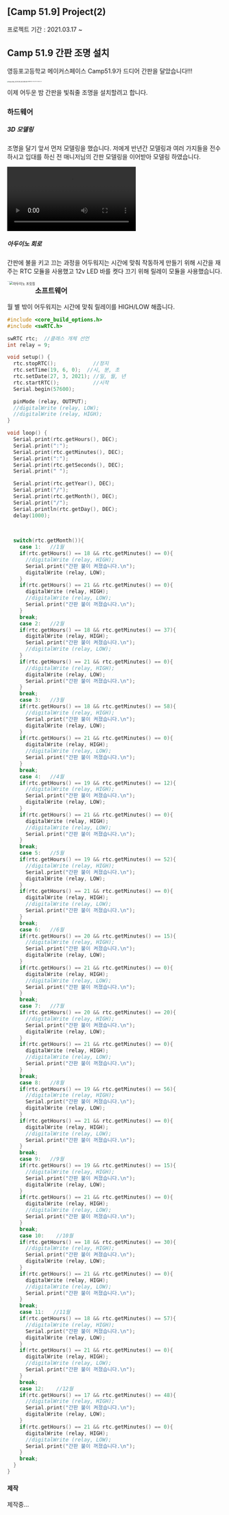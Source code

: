 ## [Camp 51.9] Project(2) 

프로젝트 기간 : 2021.03.17 ~ 



## Camp 51.9 간판 조명 설치

 영등포고등학교 메이커스페이스 Camp51.9가 드디어 간판을 달았습니다!!!                                                              

<img src="C:\Users\성재\Documents\카카오톡 받은 파일\KakaoTalk_20210319_142208048.jpg" alt="KakaoTalk_20210319_142208048" style="zoom: 20%; float:left" /><img src="C:\Users\성재\Documents\카카오톡 받은 파일\KakaoTalk_20210319_142208048_02.jpg" alt="KakaoTalk_20210319_142208048_02" style="zoom:13.3%; float: ㅣleft;" />

이제 어두운 밤 간판을 빛춰줄 조명을 설치할려고 합니다. 

### 하드웨어

##### 3D 모델링

조명을 달기 앞서 먼저 모델링을 했습니다. 저에게 반년간 모델링과 여러 가지들을 전수하시고 입대를 하신 전 매니저님의 간판 모델링을 이어받아 모델링 하였습니다.

<video src="C:\Users\성재\Desktop\모델링 50.mp4"></video>



##### 아두이노 회로

간판에 불을 키고 끄는 과정을 어두워지는 시간에 맞춰 작동하게 만들기 위해 시간을 재주는 RTC 모듈을 사용했고 12v LED 바를 켯다 끄기 위해 릴레이 모듈을 사용했습니다.

<img src="C:\Users\성재\Desktop\HTML Study\.vscode\포트폴리오\typora\전체 샷.jpg" alt="전체 샷" style="zoom: 8%; float: left;" /><img src="C:\Users\성재\Desktop\HTML Study\.vscode\포트폴리오\typora\아두이노 프릿징.png" alt="아두이노 프릿징" style="zoom:55%; float: left" />





















### 소프트웨어

월 별 밖이 어두워지는 시간에 맞춰 릴레이를 HIGH/LOW 해줍니다.

```c++
#include <core_build_options.h>
#include <swRTC.h>

swRTC rtc;  //클래스 개체 선언
int relay = 9;

void setup() {
  rtc.stopRTC();            //정지
  rtc.setTime(19, 6, 0);  //시, 분, 초
  rtc.setDate(27, 3, 2021); //일, 월, 년
  rtc.startRTC();           //시작
  Serial.begin(57600);

  pinMode (relay, OUTPUT); 
  //digitalWrite (relay, LOW);
  //digitalWrite (relay, HIGH);
}

void loop() {
  Serial.print(rtc.getHours(), DEC);
  Serial.print(":");
  Serial.print(rtc.getMinutes(), DEC);
  Serial.print(":");
  Serial.print(rtc.getSeconds(), DEC);
  Serial.print(" "); 

  Serial.print(rtc.getYear(), DEC);
  Serial.print("/");
  Serial.print(rtc.getMonth(), DEC);
  Serial.print("/");
  Serial.println(rtc.getDay(), DEC);
  delay(1000);

  
  
  switch(rtc.getMonth()){
    case 1:   //1월
    if(rtc.getHours() == 18 && rtc.getMinutes() == 0){
      //digitalWrite (relay, HIGH);
      Serial.print("간판 불이 켜졌습니다.\n");
      digitalWrite (relay, LOW);
    }
    if(rtc.getHours() == 21 && rtc.getMinutes() == 0){
      digitalWrite (relay, HIGH);
      //digitalWrite (relay, LOW);
      Serial.print("간판 불이 꺼졌습니다.\n");
    }
    break;
    case 2:   //2월
    if(rtc.getHours() == 18 && rtc.getMinutes() == 37){
      digitalWrite (relay, HIGH);
      Serial.print("간판 불이 켜졌습니다.\n"); 
      //digitalWrite (relay, LOW);
    }
    if(rtc.getHours() == 21 && rtc.getMinutes() == 0){
      //digitalWrite (relay, HIGH);
      digitalWrite (relay, LOW);
      Serial.print("간판 불이 꺼졌습니다.\n");
    }
    break;
    case 3:   //3월
    if(rtc.getHours() == 18 && rtc.getMinutes() == 58){
      //digitalWrite (relay, HIGH);
      Serial.print("간판 불이 켜졌습니다.\n");
      digitalWrite (relay, LOW);
    }
    if(rtc.getHours() == 21 && rtc.getMinutes() == 0){
      digitalWrite (relay, HIGH);
      //digitalWrite (relay, LOW);
      Serial.print("간판 불이 꺼졌습니다.\n");
    }
    break;
    case 4:   //4월
    if(rtc.getHours() == 19 && rtc.getMinutes() == 12){
      //digitalWrite (relay, HIGH);
      Serial.print("간판 불이 켜졌습니다.\n");
      digitalWrite (relay, LOW);
    }
    if(rtc.getHours() == 21 && rtc.getMinutes() == 0){
      digitalWrite (relay, HIGH);
      //digitalWrite (relay, LOW);
      Serial.print("간판 불이 꺼졌습니다.\n"); 
    }
    break;
    case 5:   //5월
    if(rtc.getHours() == 19 && rtc.getMinutes() == 52){
      //digitalWrite (relay, HIGH);
      Serial.print("간판 불이 켜졌습니다.\n");
      digitalWrite (relay, LOW);
    }
    if(rtc.getHours() == 21 && rtc.getMinutes() == 0){
      digitalWrite (relay, HIGH);
      //digitalWrite (relay, LOW);
      Serial.print("간판 불이 꺼졌습니다.\n"); 
    }
    break;
    case 6:   //6월
    if(rtc.getHours() == 20 && rtc.getMinutes() == 15){
      //digitalWrite (relay, HIGH);
      Serial.print("간판 불이 켜졌습니다.\n");
      digitalWrite (relay, LOW);
    }
    if(rtc.getHours() == 21 && rtc.getMinutes() == 0){
      digitalWrite (relay, HIGH);
      //digitalWrite (relay, LOW);
      Serial.print("간판 불이 꺼졌습니다.\n"); 
    }
    break;
    case 7:   //7월
    if(rtc.getHours() == 20 && rtc.getMinutes() == 20){
      //digitalWrite (relay, HIGH);
      Serial.print("간판 불이 켜졌습니다.\n");
      digitalWrite (relay, LOW);
    }
    if(rtc.getHours() == 21 && rtc.getMinutes() == 0){
      digitalWrite (relay, HIGH);
      //digitalWrite (relay, LOW);
      Serial.print("간판 불이 꺼졌습니다.\n"); 
    }
    break;
    case 8:   //8월
    if(rtc.getHours() == 19 && rtc.getMinutes() == 56){
      //digitalWrite (relay, HIGH);
      Serial.print("간판 불이 켜졌습니다.\n"); 
      digitalWrite (relay, LOW);
    }
    if(rtc.getHours() == 21 && rtc.getMinutes() == 0){
      digitalWrite (relay, HIGH);
      //digitalWrite (relay, LOW);
      Serial.print("간판 불이 꺼졌습니다.\n");
    }
    break;
    case 9:   //9월
    if(rtc.getHours() == 19 && rtc.getMinutes() == 15){
      //digitalWrite (relay, HIGH);
      Serial.print("간판 불이 켜졌습니다.\n"); 
      digitalWrite (relay, LOW);
    }
    if(rtc.getHours() == 21 && rtc.getMinutes() == 0){
      digitalWrite (relay, HIGH);
      //digitalWrite (relay, LOW);
      Serial.print("간판 불이 꺼졌습니다.\n"); 
    }
    break;
    case 10:    //10월
    if(rtc.getHours() == 18 && rtc.getMinutes() == 30){
      //digitalWrite (relay, HIGH);
      Serial.print("간판 불이 켜졌습니다.\n"); 
      digitalWrite (relay, LOW);
    }
    if(rtc.getHours() == 21 && rtc.getMinutes() == 0){
      digitalWrite (relay, HIGH);
      //digitalWrite (relay, LOW);
      Serial.print("간판 불이 꺼졌습니다.\n"); 
    }
    break;
    case 11:   //11월
    if(rtc.getHours() == 18 && rtc.getMinutes() == 57){
      //digitalWrite (relay, HIGH);
      Serial.print("간판 불이 켜졌습니다.\n"); 
      digitalWrite (relay, LOW);
    }
    if(rtc.getHours() == 21 && rtc.getMinutes() == 0){
      digitalWrite (relay, HIGH);
      //digitalWrite (relay, LOW);
      Serial.print("간판 불이 꺼졌습니다.\n"); 
    }
    break;
    case 12:    //12월
    if(rtc.getHours() == 17 && rtc.getMinutes() == 48){
      //digitalWrite (relay, HIGH);
      Serial.print("간판 불이 켜졌습니다.\n"); 
      digitalWrite (relay, LOW);
    }
    if(rtc.getHours() == 21 && rtc.getMinutes() == 0){
      digitalWrite (relay, HIGH);
      //digitalWrite (relay, LOW);
      Serial.print("간판 불이 꺼졌습니다.\n");
    }
    break;
  }
}
```

#### 제작

제작중...
